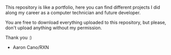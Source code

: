 This repository is like a portfolio, here you can find different projects I did along my career as a computer technician and future developer.

You are free to download everything uploaded to this repository, but please, don't upload anything without my permission.

Thank you :)

- Aaron Cano/RXN
